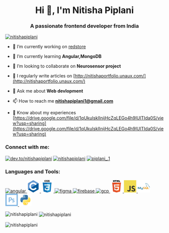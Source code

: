 <h1 align="center">Hi 👋, I'm Nitisha Piplani</h1>
<h3 align="center">A passionate frontend developer from India</h3>

<p align="left"> <a href="https://github.com/ryo-ma/github-profile-trophy"><img src="https://github-profile-trophy.vercel.app/?username=nitishapiplani" alt="nitishapiplani" /></a> </p>

- 🔭 I’m currently working on [redstore](https://github.com/nitishapiplani/redstore)

- 🌱 I’m currently learning **Angular,MongoDB**

- 👯 I’m looking to collaborate on **Neurosensor project**

- 📝 I regularly write articles on [http://nitishaportfolio.unaux.com/](http://nitishaportfolio.unaux.com/)

- 💬 Ask me about **Web devlopment**

- 📫 How to reach me **nitishapiplani1@gmail.com**

- 📄 Know about my experiences [https://drive.google.com/file/d/1qUkulsklInijHcZqLEGo4h9IUITIda0S/view?usp=sharing](https://drive.google.com/file/d/1qUkulsklInijHcZqLEGo4h9IUITIda0S/view?usp=sharing)

<h3 align="left">Connect with me:</h3>
<p align="left">
<a href="https://dev.to/dev.to/nitishapiplani" target="blank"><img align="center" src="https://raw.githubusercontent.com/rahuldkjain/github-profile-readme-generator/master/src/images/icons/Social/devto.svg" alt="dev.to/nitishapiplani" height="30" width="40" /></a>
<a href="https://linkedin.com/in/nitishapiplani" target="blank"><img align="center" src="https://raw.githubusercontent.com/rahuldkjain/github-profile-readme-generator/master/src/images/icons/Social/linked-in-alt.svg" alt="nitishapiplani" height="30" width="40" /></a>
<a href="https://instagram.com/piplani_.1" target="blank"><img align="center" src="https://raw.githubusercontent.com/rahuldkjain/github-profile-readme-generator/master/src/images/icons/Social/instagram.svg" alt="piplani_.1" height="30" width="40" /></a>
</p>

<h3 align="left">Languages and Tools:</h3>
<p align="left"> <a href="https://angular.io" target="_blank" rel="noreferrer"> <img src="https://angular.io/assets/images/logos/angular/angular.svg" alt="angular" width="40" height="40"/> </a> <a href="https://www.cprogramming.com/" target="_blank" rel="noreferrer"> <img src="https://raw.githubusercontent.com/devicons/devicon/master/icons/c/c-original.svg" alt="c" width="40" height="40"/> </a> <a href="https://www.w3schools.com/css/" target="_blank" rel="noreferrer"> <img src="https://raw.githubusercontent.com/devicons/devicon/master/icons/css3/css3-original-wordmark.svg" alt="css3" width="40" height="40"/> </a> <a href="https://www.figma.com/" target="_blank" rel="noreferrer"> <img src="https://www.vectorlogo.zone/logos/figma/figma-icon.svg" alt="figma" width="40" height="40"/> </a> <a href="https://firebase.google.com/" target="_blank" rel="noreferrer"> <img src="https://www.vectorlogo.zone/logos/firebase/firebase-icon.svg" alt="firebase" width="40" height="40"/> </a> <a href="https://cloud.google.com" target="_blank" rel="noreferrer"> <img src="https://www.vectorlogo.zone/logos/google_cloud/google_cloud-icon.svg" alt="gcp" width="40" height="40"/> </a> <a href="https://www.w3.org/html/" target="_blank" rel="noreferrer"> <img src="https://raw.githubusercontent.com/devicons/devicon/master/icons/html5/html5-original-wordmark.svg" alt="html5" width="40" height="40"/> </a> <a href="https://developer.mozilla.org/en-US/docs/Web/JavaScript" target="_blank" rel="noreferrer"> <img src="https://raw.githubusercontent.com/devicons/devicon/master/icons/javascript/javascript-original.svg" alt="javascript" width="40" height="40"/> </a> <a href="https://www.mysql.com/" target="_blank" rel="noreferrer"> <img src="https://raw.githubusercontent.com/devicons/devicon/master/icons/mysql/mysql-original-wordmark.svg" alt="mysql" width="40" height="40"/> </a> <a href="https://www.photoshop.com/en" target="_blank" rel="noreferrer"> <img src="https://raw.githubusercontent.com/devicons/devicon/master/icons/photoshop/photoshop-line.svg" alt="photoshop" width="40" height="40"/> </a> <a href="https://www.python.org" target="_blank" rel="noreferrer"> <img src="https://raw.githubusercontent.com/devicons/devicon/master/icons/python/python-original.svg" alt="python" width="40" height="40"/> </a> </p>

<p><img align="left" src="https://github-readme-stats.vercel.app/api/top-langs?username=nitishapiplani&show_icons=true&locale=en&layout=compact" alt="nitishapiplani" /></p>

<p>&nbsp;<img align="center" src="https://github-readme-stats.vercel.app/api?username=nitishapiplani&show_icons=true&locale=en" alt="nitishapiplani" /></p>

<p><img align="center" src="https://github-readme-streak-stats.herokuapp.com/?user=nitishapiplani&" alt="nitishapiplani" /></p>
